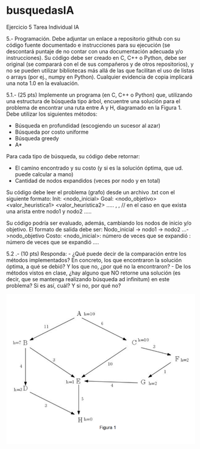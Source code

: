 # busquedasIA
Ejercicio 5 Tarea Individual IA

5.- Programación. Debe adjuntar un enlace a repositorio github con su código fuente documentado e instrucciones para su ejecución (se descontará puntaje de no contar con una documentación adecuada y/o instrucciones). Su código debe ser creado en C, C++ o Python, debe ser original (se comparará con el de sus compañeros y de otros repositorios), y no se pueden utilizar bibliotecas más allá de las que facilitan el uso de listas o arrays (por ej., numpy en Python). Cualquier evidencia de copia implicará una nota 1.0 en la evaluación.
 
5.1.- (25 pts) Implemente un programa (en C, C++ o Python) que, utilizando una estructura de búsqueda tipo árbol, encuentre una solución para el problema de encontrar una ruta entre A y H, diagramado en la Figura 1. Debe utilizar los siguientes métodos: 
- Búsqueda en profundidad (escogiendo un sucesor al azar) 
- Búsqueda por costo uniforme
 - Búsqueda greedy 
- A*

Para cada tipo de búsqueda, su código debe retornar:
- El camino encontrado y su costo (y si es la solución óptima, que ud. puede calcular a mano) 
- Cantidad de nodos expandidos (veces por nodo y en total) 

Su código debe leer el problema (grafo) desde un archivo .txt con el siguiente formato:
Init: <nodo_inicial>
Goal: <nodo_objetivo>
<Nodo1> <valor_heuristica1>
<Nodo2> <valor_heurística2>
…..
<Nodo1>, <nodo2>, <costo> // en el caso en que exista una arista entre nodo1 y nodo2
…..

Su código podría ser evaluado, además, cambiando los nodos de inicio y/o objetivo. 
El formato de salida debe ser: 
Nodo_inicial → nodo1 → nodo2 …->nodo_objetivo 
Costo: <costo>
<nodo_inicial>: número de veces que se expandió
<nodo1>: número de veces que se expandió
…. 

5.2 .- (10 pts) Responda: - ¿Qué puede decir de la comparación entre los métodos implementados? En concreto, los que encontraron la solución óptima, a qué se debió? Y los que no, ¿por qué no la encontraron? - De los métodos vistos en clase, ¿hay alguno que NO retorne una solución (es decir, que se mantenga realizando búsqueda ad infinitum) en este problema? Si es así, cuál? Y si no, por qué no?

<img src="/imagen_grafo.png" alt="texto alternativo">
